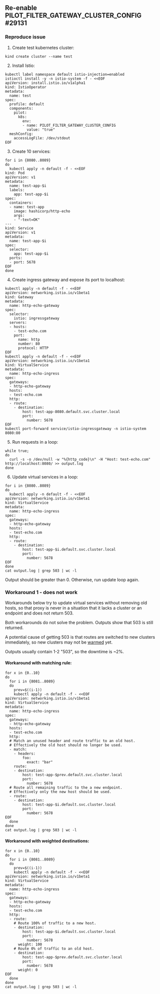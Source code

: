 ## Re-enable PILOT_FILTER_GATEWAY_CLUSTER_CONFIG #29131

### Reproduce issue

1. Create test kubernetes cluster:
```shell
kind create cluster --name test
```

2. Install Istio:
```shell
kubectl label namespace default istio-injection=enabled
istioctl install -y -n istio-system -f - <<EOF
apiVersion: install.istio.io/v1alpha1
kind: IstioOperator
metadata:
  name: test
spec:
  profile: default
  components:
    pilot:
      k8s:
        env:
        - name: PILOT_FILTER_GATEWAY_CLUSTER_CONFIG
          value: "true"
  meshConfig:
    accessLogFile: /dev/stdout
EOF
```

3. Create 10 services:
```shell
for i in {8080..8089}
do
  kubectl apply -n default -f - <<EOF
kind: Pod
apiVersion: v1
metadata:
  name: test-app-$i
  labels:
    app: test-app-$i
spec:
  containers:
  - name: test-app
    image: hashicorp/http-echo
    args:
    - "-text=OK"
---
kind: Service
apiVersion: v1
metadata:
  name: test-app-$i
spec:
  selector:
    app: test-app-$i
  ports:
  - port: 5678
EOF
done
```

4. Create ingress gateway and expose its port to localhost:
```shell
kubectl apply -n default -f - <<EOF
apiVersion: networking.istio.io/v1beta1
kind: Gateway
metadata:
  name: http-echo-gateway
spec:
  selector:
    istio: ingressgateway
  servers:
  - hosts:
    - test-echo.com
    port:
      name: http
      number: 80
      protocol: HTTP
EOF
kubectl apply -n default -f - <<EOF
apiVersion: networking.istio.io/v1beta1
kind: VirtualService
metadata:
  name: http-echo-ingress
spec:
  gateways:
  - http-echo-gateway
  hosts:
  - test-echo.com
  http:
  - route:
    - destination:
        host: test-app-8080.default.svc.cluster.local
        port:
          number: 5678
EOF
kubectl port-forward service/istio-ingressgateway -n istio-system 8080:80
```

5. Run requests in a loop:
```shell
while true;
do
  curl -s -o /dev/null -w "%{http_code}\n" -H "Host: test-echo.com" http://localhost:8080/ >> output.log
done
```

6. Update virtual services in a loop:
```shell
for i in {8080..8089}
do
  kubectl apply -n default -f - <<EOF
apiVersion: networking.istio.io/v1beta1
kind: VirtualService
metadata:
  name: http-echo-ingress
spec:
  gateways:
  - http-echo-gateway
  hosts:
  - test-echo.com
  http:
  - route:
    - destination:
        host: test-app-$i.default.svc.cluster.local
        port:
          number: 5678
EOF
done
cat output.log | grep 503 | wc -l
```
Output should be greater than 0. Otherwise, run update loop again.

### Workaround 1 - does not work

Workarounds below try to update virtual services without removing old hosts,
so that proxy is never in a situation that it lacks a cluster or an endpoint
and does not return 503.

Both workarounds do not solve the problem. Outputs show that 503 is still returned.

A potential cause of getting 503 is that routes are switched to new clusters immediately,
so new clusters may not be [warmed](https://www.envoyproxy.io/docs/envoy/latest/intro/arch_overview/upstream/cluster_manager) yet.

Outputs usually contain 1-2 "503", so the downtime is ~2%.

#### Workaround with matching rule:
```shell
for x in {0..10}
do
  for i in {8081..8089}
  do
    prev=$((i-1))
    kubectl apply -n default -f - <<EOF
apiVersion: networking.istio.io/v1beta1
kind: VirtualService
metadata:
  name: http-echo-ingress
spec:
  gateways:
  - http-echo-gateway
  hosts:
  - test-echo.com
  http:
  # Match an unused header and route traffic to an old host.
  # Effectively the old host should no longer be used. 
  - match:
    - headers:
        foo:
          exact: "bar"
    route:
    - destination:
        host: test-app-$prev.default.svc.cluster.local
        port:
          number: 5678
  # Route all remaining traffic to the a new endpoint.
  # Effectively only the new host should be used.
  - route:
    - destination:
        host: test-app-$i.default.svc.cluster.local
        port:
          number: 5678
EOF
  done
done
cat output.log | grep 503 | wc -l
```

#### Workaround with weighted destinations:
```shell
for x in {0..10}
do
  for i in {8081..8089}
  do
    prev=$((i-1))
    kubectl apply -n default -f - <<EOF
apiVersion: networking.istio.io/v1beta1
kind: VirtualService
metadata:
  name: http-echo-ingress
spec:
  gateways:
  - http-echo-gateway
  hosts:
  - test-echo.com
  http:
  - route:
    # Route 100% of traffic to a new host.
    - destination:
        host: test-app-$i.default.svc.cluster.local
        port:
          number: 5678
      weight: 100
    # Route 0% of traffic to an old host.
    - destination:
        host: test-app-$prev.default.svc.cluster.local
        port:
          number: 5678
      weight: 0
EOF
  done
done
cat output.log | grep 503 | wc -l
```

